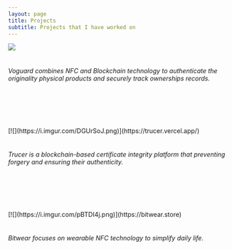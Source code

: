 ```yaml
---
layout: page
title: Projects
subtitle: Projects that I have worked on
---
```



[![](https://i.imgur.com/Lg0JbhM.png)](https://voguard-preview.vercel.app/)
<br>
<br />

 ###### Voguard combines NFC and Blockchain technology to authenticate the originality physical products and securely track ownerships records.
<br />
<br />
<br />
<br />
[![](https://i.imgur.com/DGUrSoJ.png)](https://trucer.vercel.app/)
<br />
<br />

###### Trucer is a blockchain-based certificate integrity platform that preventing forgery and ensuring their authenticity.
<br />
<br />
<br />
<br />
[![](https://i.imgur.com/pBTDI4j.png)](https://bitwear.store)
<br />
<br />

###### Bitwear focuses on wearable NFC technology to simplify daily life.


